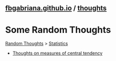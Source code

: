 ## [fbgabriana.github.io](/) / [thoughts](/thoughts/)

# Some Random Thoughts

[Random Thoughts](/thoughts/) > [Statistics](/thoughts/statistics/)

* [Thoughts on measures of central tendency](/thoughts/statistics/central-tendency.pdf)

